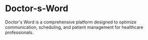 # Doctor-s-Word
Doctor's Word is a comprehensive platform designed to optimize communication, scheduling, and patient management for healthcare professionals.
